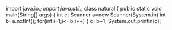import java.io.*;
import java.util.*;
class natural
{
public static void main(String[] args)
{
int c;
Scanner a=new Scanner(System.in)
int b=a.nxtInt();
for(int i=1;i<=b;i++)
{
c=b+1;
System.out.println(c);
